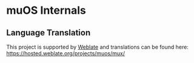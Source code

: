 # muOS Internals
## Language Translation
This project is supported by [Weblate](https://weblate.org) and translations can be found here: https://hosted.weblate.org/projects/muos/mux/
